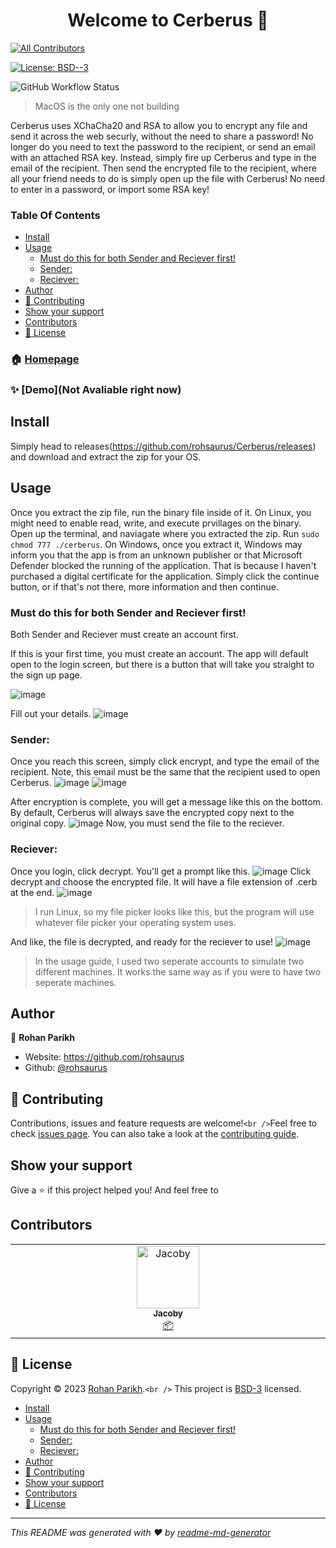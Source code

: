 <h1 align="center">Welcome to Cerberus 👋</h1>

<!-- ALL-CONTRIBUTORS-BADGE:START - Do not remove or modify this section -->

[![All Contributors](https://img.shields.io/badge/all_contributors-1-orange.svg?style=flat-square)](#contributors-)

<!-- ALL-CONTRIBUTORS-BADGE:END -->

</a>
  <a href="https://github.com/rohsaurus/Cerberus/blob/Main/License" target="_blank">
    <img alt="License: BSD--3" src="https://img.shields.io/badge/License-BSD--3-yellow.svg" />
  </a>

![GitHub Workflow Status](https://img.shields.io/github/actions/workflow/status/rohsaurus/Cerberus/desktoprelease.yml)

> MacOS is the only one not building

Cerberus uses XChaCha20 and RSA to allow you to encrypt any file and send it across the web securly, without the need to share a password! No longer do you need to text the password to the recipient, or send an email with an attached RSA key. Instead, simply fire up Cerberus and type in the email of the recipient. Then send the encrypted file to the recipient, where all your friend needs to do is simply open up the file with Cerberus! No need to enter in a password, or import some RSA key!

### Table Of Contents

- [Install](#install)
- [Usage](#usage)
  - [Must do this for both Sender and Reciever first!](#must-do-this-for-both-sender-and-reciever-first)
  - [Sender:](#sender)
  - [Reciever:](#reciever)
- [Author](#author)
- [🤝 Contributing](#-contributing)
- [Show your support](#show-your-support)
- [Contributors](#contributors)
- [📝 License](#-license)

### 🏠 [Homepage](https://github.com/rohsaurus/Cerberus)

### ✨ [Demo](Not Avaliable right now)

## Install

Simply head to releases(https://github.com/rohsaurus/Cerberus/releases) and download and extract the zip for your OS.

## Usage

Once you extract the zip file, run the binary file inside of it. On Linux, you might need to enable read, write, and execute prvillages on the binary. Open up the terminal, and naviagate where you extracted the zip. Run ``sudo chmod 777 ./cerberus``. On Windows, once you extract it, Windows may inform you that the app is from an unknown publisher or that Microsoft Defender blocked the running of the application. That is because I haven't purchased a digital certificate for the application. Simply click the continue button, or if that's not there, more information and then continue.

### Must do this for both Sender and Reciever first!

Both Sender and Reciever must create an account first.

If this is your first time, you must create an account. The app will default open to the login screen, but there is a button that will take you straight to the sign up page.

![image](https://user-images.githubusercontent.com/55811427/221426028-119f71d6-1c42-4d8f-a8ec-3c5c540bc26c.png)

Fill out your details.
![image](https://user-images.githubusercontent.com/55811427/221426056-6113f9e5-8b64-49de-ab9d-ca88c1141022.png)

### Sender:

Once you reach this screen, simply click encrypt, and type the email of the recipient. Note, this email must be the same that the recipient used to open Cerberus.
![image](https://user-images.githubusercontent.com/55811427/221426470-3dbbc9d4-cf7a-414b-ac9d-e0d78f783bc2.png)
![image](https://user-images.githubusercontent.com/55811427/221426504-dc282f9b-53af-4cae-b281-4f925fa53a1e.png)

After encryption is complete, you will get a message like this on the bottom. By default, Cerberus will always save the encrypted copy next to the original copy.
![image](https://user-images.githubusercontent.com/55811427/221426579-0fe5b4b0-0cdc-40af-a843-3e1dfe21f81f.png)
Now, you must send the file to the reciever.

### Reciever:

Once you login, click decrypt.
You'll get a prompt like this.
![image](https://user-images.githubusercontent.com/55811427/221426692-4d60843f-0e3e-498d-8d81-a3283125b04f.png)
Click decrypt and choose the encrypted file. It will have a file extension of .cerb at the end.
![image](https://user-images.githubusercontent.com/55811427/221426732-d2c0ab8d-104a-4097-a75e-c18a209c2305.png)

> I run Linux, so my file picker looks like this, but the program will use whatever file picker your operating system uses.

And like, the file is decrypted, and ready for the reciever to use!
![image](https://user-images.githubusercontent.com/55811427/221426780-c5e8cab9-98c5-4e45-ba0c-9501ad24dd78.png)

> In the usage guide, I used two seperate accounts to simulate two different machines. It works the same way as if you were to have two seperate machines.

## Author

👤 **Rohan Parikh**

* Website: https://github.com/rohsaurus
* Github: [@rohsaurus](https://github.com/rohsaurus)

## 🤝 Contributing

Contributions, issues and feature requests are welcome!`<br />`Feel free to check [issues page](https://github.com/rohsaurus/Cerberus/issues). You can also take a look at the [contributing guide](https://github.com/rohsaurus/Cerberus/blob/Main/contributing.md).

## Show your support

Give a ⭐️ if this project helped you!
And feel free to

## Contributors

<!-- ALL-CONTRIBUTORS-LIST:START - Do not remove or modify this section -->

<!-- prettier-ignore-start -->

<!-- markdownlint-disable -->

<table>
  <tbody>
    <tr>
      <td align="center" valign="top" width="14.28%"><a href="https://github.com/JacobyBlanke"><img src="https://avatars.githubusercontent.com/u/40186603?v=4?s=100" width="100px;" alt="Jacoby"/><br /><sub><b>Jacoby</b></sub></a><br /><a href="#platform-JacobyBlanke" title="Packaging/porting to new platform">📦</a></td>
    </tr>
  </tbody>
</table>

<!-- markdownlint-restore -->

<!-- prettier-ignore-end -->

<!-- ALL-CONTRIBUTORS-LIST:END -->

<!-- prettier-ignore-start -->

<!-- markdownlint-disable -->

<!-- markdownlint-restore -->

<!-- prettier-ignore-end -->

<!-- ALL-CONTRIBUTORS-LIST:END -->

## 📝 License

Copyright © 2023 [Rohan Parikh](https://github.com/rohsaurus).`<br />`
This project is [BSD-3](https://github.com/rohsaurus/Cerberus/blob/Main/License) licensed.

- [Install](#install)
- [Usage](#usage)
  - [Must do this for both Sender and Reciever first!](#must-do-this-for-both-sender-and-reciever-first)
  - [Sender:](#sender)
  - [Reciever:](#reciever)
- [Author](#author)
- [🤝 Contributing](#-contributing)
- [Show your support](#show-your-support)
- [Contributors](#contributors)
- [📝 License](#-license)

---

_This README was generated with ❤️ by [readme-md-generator](https://github.com/kefranabg/readme-md-generator)_
